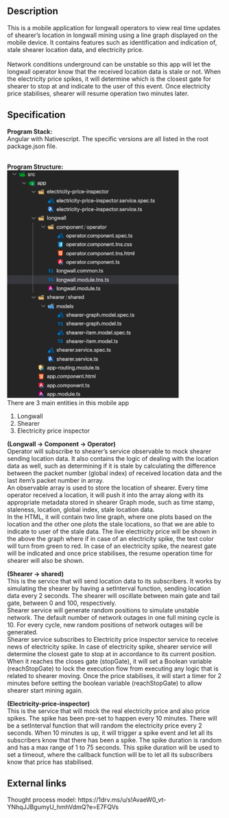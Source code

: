 <h2>Description</h2>
This is a mobile application for longwall operators to view real time updates of shearer’s location in longwall mining using a line graph displayed on the mobile device. It contains features such as identification and indication of, stale shearer location data, and electricity price. 
<br/><br/>
Network conditions underground can be unstable so this app will let the longwall operator know that the received location data is stale or not. When the electricity price spikes, it will determine which is the closest gate for shearer to stop at and indicate to the user of this event. Once electricity price stabilises, shearer will resume operation two minutes later. 
<br/>

<h2>Specification</h2>
<strong>Program Stack:</strong><br/>
Angular with Nativescript. The specific versions are all listed in the root package.json file.<br/><br/>

<strong>Program Structure:</strong><br/>
![picture](img/directory.png)<br/>
There are 3 main entities in this mobile app<br/>
1. Longwall<br/>
2. Shearer<br/>
3. Electricity price inspector<br/>

<strong>(Longwall -> Component -> Operator)</strong><br/>
Operator will subscribe to shearer’s service observable to mock shearer sending location data. It also contains the logic of dealing with the location data as well, such as determining if it is stale by calculating the difference between the packet number (global index) of received location data and the last item’s packet number in array. <br/>
An observable array is used to store the location of shearer. Every time operator received a location, it will push it into the array along with its appropriate metadata stored in shearer Graph mode, such as time stamp, staleness, location, global index, stale location data. <br/>
In the HTML, it will contain two line graph, where one plots based on the location and the other one plots the stale locations, so that we are able to indicate to user of the stale data. The live electricity price will be shown in the above the graph where if in case of an electricity spike, the text color will turn from green to red. In case of an electricity spike, the nearest gate will be indicated and once price stabilises, the resume operation time for shearer will also be shown.<br/>

<strong>(Shearer -> shared)</strong><br/>
This is the service that will send location data to its subscribers. It works by simulating the shearer by having a setInterval function, sending location data every 2 seconds. The shearer will oscillate between main gate and tail gate, between 0 and 100, respectively.<br/>
Shearer service will generate random positions to simulate unstable network. The default number of network outages in one full mining cycle is 10. For every cycle, new random positions of network outages will be generated.<br/>
Shearer service subscribes to Electricity price inspector service to receive news of electricity spike. In case of electricity spike, shearer service will determine the closest gate to stop at in accordance to its current position. When it reaches the closes gate (stopGate), it will set a Boolean variable (reachStopGate) to lock the execution flow from executing any logic that is related to shearer moving. Once the price stabilises, it will start a timer for 2 minutes before setting the boolean variable (reachStopGate) to allow shearer start mining again.  <br/>

<strong>(Electricity-price-inspector)</strong><br/>
This is the service that will mock the real electricity price and also price spikes. The spike has been pre-set to happen every 10 minutes. There will be a setInterval function that will random the electricity price every 2 seconds. When 10 minutes is up, it will trigger a spike event and let all its subscribers know that there has been a spike. The spike duration is random and has a max range of 1 to 75 seconds. This spike duration will be used to set a timeout, where the callback function will be to let all its subscribers know that price has stabilised.</br>

<h2>External links</h2>
Thought process model: https://1drv.ms/u/s!AvaeW0_vt-YNhqJJBgumyU_hmhVdmQ?e=E7FQVs<br/>
